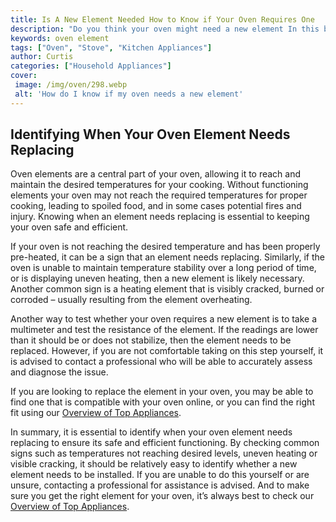 ```yaml
---
title: Is A New Element Needed How to Know if Your Oven Requires One
description: "Do you think your oven might need a new element In this blog post find out how to tell when elements need to be replaced and the steps to take if you need a new one"
keywords: oven element
tags: ["Oven", "Stove", "Kitchen Appliances"]
author: Curtis
categories: ["Household Appliances"]
cover: 
 image: /img/oven/298.webp
 alt: 'How do I know if my oven needs a new element'
---
```

## Identifying When Your Oven Element Needs Replacing
Oven elements are a central part of your oven, allowing it to reach and maintain the desired temperatures for your cooking. Without functioning elements your oven may not reach the required temperatures for proper cooking, leading to spoiled food, and in some cases potential fires and injury. Knowing when an element needs replacing is essential to keeping your oven safe and efficient.

If your oven is not reaching the desired temperature and has been properly pre-heated, it can be a sign that an element needs replacing. Similarly, if the oven is unable to maintain temperature stability over a long period of time, or is displaying uneven heating, then a new element is likely necessary. Another common sign is a heating element that is visibly cracked, burned or corroded – usually resulting from the element overheating. 


Another way to test whether your oven requires a new element is to take a multimeter and test the resistance of the element. If the readings are lower than it should be or does not stabilize, then the element needs to be replaced. However, if you are not comfortable taking on this step yourself, it is advised to contact a professional who will be able to accurately assess and diagnose the issue.

If you are looking to replace the element in your oven, you may be able to find one that is compatible with your oven online, or you can find the right fit using our [Overview of Top Appliances](./pages/appliance-overview).

In summary, it is essential to identify when your oven element needs replacing to ensure its safe and efficient functioning. By checking common signs such as temperatures not reaching desired levels, uneven heating or visible cracking, it should be relatively easy to identify whether a new element needs to be installed. If you are unable to do this yourself or are unsure, contacting a professional for assistance is advised. And to make sure you get the right element for your oven, it’s always best to check our [Overview of Top Appliances](./pages/appliance-overview).
